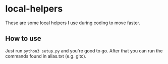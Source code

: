 # local-helpers
These are some local helpers I use during coding to move faster.

## How to use
Just run `python3 setup.py` and you're good to go.
After that you can run the commands found in alias.txt (e.g. gitc).